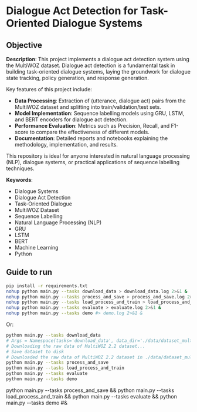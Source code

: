 # Dialogue Act Detection for Task-Oriented Dialogue Systems

## Objective

**Description**:
This project implements a dialogue act detection system using the MultiWOZ dataset. Dialogue act detection is a fundamental task in building task-oriented dialogue systems, laying the groundwork for dialogue state tracking, policy generation, and response generation.

Key features of this project include:
- **Data Processing**: Extraction of (utterance, dialogue act) pairs from the MultiWOZ dataset and splitting into train/validation/test sets.
- **Model Implementation**: Sequence labelling models using GRU, LSTM, and BERT encoders for dialogue act detection.
- **Performance Evaluation**: Metrics such as Precision, Recall, and F1-score to compare the effectiveness of different models.
- **Documentation**: Detailed reports and notebooks explaining the methodology, implementation, and results.

This repository is ideal for anyone interested in natural language processing (NLP), dialogue systems, or practical applications of sequence labelling techniques.

**Keywords**:
- Dialogue Systems
- Dialogue Act Detection
- Task-Oriented Dialogue
- MultiWOZ Dataset
- Sequence Labelling
- Natural Language Processing (NLP)
- GRU
- LSTM
- BERT
- Machine Learning
- Python

## Guide to run

```bash
pip install -r requirements.txt
nohup python main.py --tasks download_data > download_data.log 2>&1 &
nohup python main.py --tasks process_and_save > process_and_save.log 2>&1 &
nohup python main.py --tasks load_process_and_train > load_process_and_train.log 2>&1 &
nohup python main.py --tasks evaluate > evaluate.log 2>&1 &
nohup python main.py --tasks demo #> demo.log 2>&1 &
```

Or:
```bash
python main.py --tasks download_data
# Args = Namespace(tasks='download_data', data_dir='./data/dataset_multiwoz_2_2.json')
# Downloading the raw data of MultiWOZ 2.2 dataset...
# Save dataset to disk
# Downloaded the raw data of MultiWOZ 2.2 dataset in ./data/dataset_multiwoz_2_2.json
python main.py --tasks process_and_save
python main.py --tasks load_process_and_train
python main.py --tasks evaluate
python main.py --tasks demo
```

python main.py --tasks process_and_save && python main.py --tasks load_process_and_train && python main.py --tasks evaluate && python main.py --tasks demo
#&
